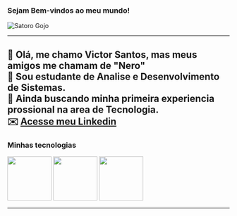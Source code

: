 ### Sejam Bem-vindos ao meu mundo!
![Satoro Gojo](https://images4.alphacoders.com/133/1332281.jpeg)

----------------------

📝 Olá, me chamo Victor Santos, mas meus amigos me chamam de "Nero"<br>
💬 Sou estudante de Analise e Desenvolvimento de Sistemas.<br>
💬 Ainda buscando minha primeira experiencia prossional na area de Tecnologia.<br>
✉️ [Acesse meu Linkedin](www.linkedin.com/in/victor-santos-de-souza)<br>
----------------------

### Minhas tecnologias
<img src="https://cdn.jsdelivr.net/gh/devicons/devicon@latest/icons/python/python-original.svg" width="100px">
<img src="https://cdn.jsdelivr.net/gh/devicons/devicon@latest/icons/javascript/javascript-original.svg" width="100px">
<img src="https://cdn.jsdelivr.net/gh/devicons/devicon@latest/icons/html5/html5-original-wordmark.svg" width="100px">


---------------------





<!--
**VictorSantosdeSouza/VictorSantosdeSouza** is a ✨ _special_ ✨ repository because its `README.md` (this file) appears on your GitHub profile.

Here are some ideas to get you started:

- 🔭 I’m currently working on ...
- 🌱 I’m currently learning ...
- 👯 I’m looking to collaborate on ...
- 🤔 I’m looking for help with ...
- 💬 Ask me about ...
- 📫 How to reach me: ...
- 😄 Pronouns: ...
- ⚡ Fun fact: ...
-->
